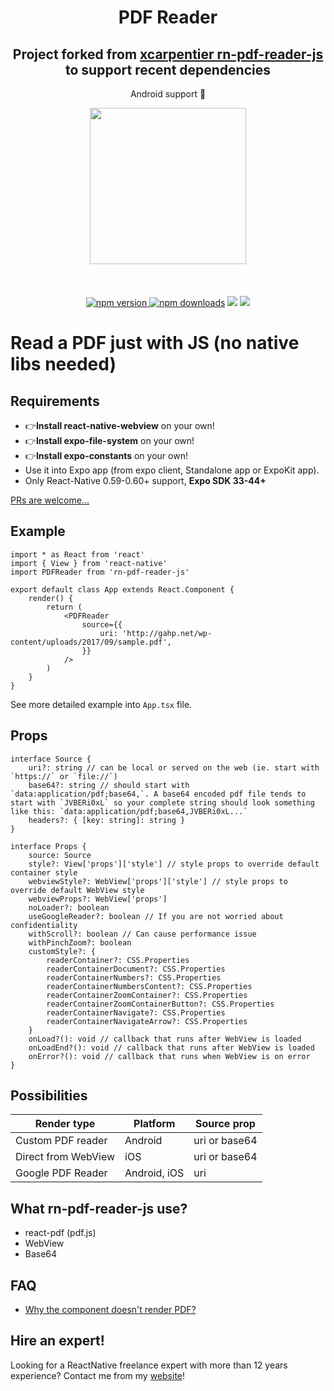 <h1 align="center">PDF Reader</h1>

<h2 align="center">Project forked from <a href="https://github.com/xcarpentier/rn-pdf-reader-js">xcarpentier rn-pdf-reader-js</a> to support recent dependencies</h2>

<p align="center">Android support 🚀</p>

<p align="center">
   <img width="250" src="https://thumbs.gfycat.com/DeadPoisedBrownbutterfly-max-14mb.gif" />
   <br/>
   <br/>
   <br/>
   <br/>
   <a href="https://www.npmjs.com/package/rn-pdf-reader-js"><img alt="npm version" src="https://badge.fury.io/js/rn-pdf-reader-js.svg"/>
   <a href="https://www.npmjs.com/package/rn-pdf-reader-js">
  <img alt="npm downloads" src="https://img.shields.io/npm/dm/rn-pdf-reader-js.svg"/></a>
<a href="http://reactnative.gallery/xcarpentier/rn-pdf-reader-js"><img src="https://img.shields.io/badge/reactnative.gallery-%F0%9F%8E%AC-green.svg"/></a>
</a>
  <a href="#hire-an-expert"><img src="https://img.shields.io/badge/%F0%9F%92%AA-hire%20an%20expert-brightgreen"/></a>
</p>

# Read a PDF just with JS (no native libs needed)

## Requirements

- 👉**Install react-native-webview** on your own!
- 👉**Install expo-file-system** on your own!
- 👉**Install expo-constants** on your own!
- Use it into Expo app (from expo client, Standalone app or ExpoKit app).
- Only React-Native 0.59-0.60+ support, **Expo SDK 33-44+**

[PRs are welcome...](https://github.com/xcarpentier/rn-pdf-reader-js/pulls)

## Example

```tsx
import * as React from 'react'
import { View } from 'react-native'
import PDFReader from 'rn-pdf-reader-js'

export default class App extends React.Component {
    render() {
        return (
            <PDFReader
                source={{
                    uri: 'http://gahp.net/wp-content/uploads/2017/09/sample.pdf',
                }}
            />
        )
    }
}
```

See more detailed example into `App.tsx` file.

## Props

```tsx
interface Source {
    uri?: string // can be local or served on the web (ie. start with `https://` or `file://`)
    base64?: string // should start with `data:application/pdf;base64,`. A base64 encoded pdf file tends to start with `JVBERi0xL` so your complete string should look something like this: `data:application/pdf;base64,JVBERi0xL...`
    headers?: { [key: string]: string }
}

interface Props {
    source: Source
    style?: View['props']['style'] // style props to override default container style
    webviewStyle?: WebView['props']['style'] // style props to override default WebView style
    webviewProps?: WebView['props']
    noLoader?: boolean
    useGoogleReader?: boolean // If you are not worried about confidentiality
    withScroll?: boolean // Can cause performance issue
    withPinchZoom?: boolean
    customStyle?: {
        readerContainer?: CSS.Properties
        readerContainerDocument?: CSS.Properties
        readerContainerNumbers?: CSS.Properties
        readerContainerNumbersContent?: CSS.Properties
        readerContainerZoomContainer?: CSS.Properties
        readerContainerZoomContainerButton?: CSS.Properties
        readerContainerNavigate?: CSS.Properties
        readerContainerNavigateArrow?: CSS.Properties
    }
    onLoad?(): void // callback that runs after WebView is loaded
    onLoadEnd?(): void // callback that runs after WebView is loaded
    onError?(): void // callback that runs when WebView is on error
}
```

## Possibilities

| Render type         | Platform     | Source prop   |
| ------------------- | ------------ | ------------- |
| Custom PDF reader   | Android      | uri or base64 |
| Direct from WebView | iOS          | uri or base64 |
| Google PDF Reader   | Android, iOS | uri           |

## What rn-pdf-reader-js use?

- react-pdf (pdf.js)
- WebView
- Base64

## FAQ

- [Why the component doesn't render PDF?](https://github.com/xcarpentier/rn-pdf-reader-js/issues/15#issuecomment-397306743)

## Hire an expert!

Looking for a ReactNative freelance expert with more than 12 years experience? Contact me from my [website](https://xaviercarpentier.com)!
